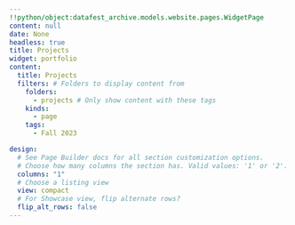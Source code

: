 ```yaml
---
!!python/object:datafest_archive.models.website.pages.WidgetPage
content: null
date: None
headless: true
title: Projects
widget: portfolio
content:
  title: Projects
  filters: # Folders to display content from
    folders:
      - projects # Only show content with these tags
    kinds:
      - page
    tags:
      - Fall 2023

design:
  # See Page Builder docs for all section customization options.
  # Choose how many columns the section has. Valid values: '1' or '2'.
  columns: "1"
  # Choose a listing view
  view: compact
  # For Showcase view, flip alternate rows?
  flip_alt_rows: false
---
```

